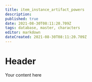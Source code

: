 ```yaml
---
title: item_instance_artifact_powers
description: 
published: true
date: 2021-08-30T08:11:20.709Z
tags: database, master, characters
editor: markdown
dateCreated: 2021-08-30T08:11:20.709Z
---
```


# Header
Your content here